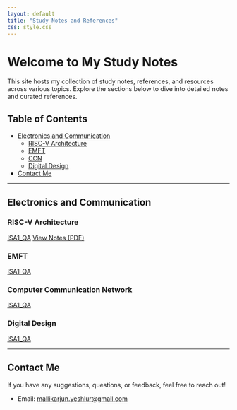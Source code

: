 ```yaml
---
layout: default
title: "Study Notes and References"
css: style.css
---
```


# Welcome to My Study Notes

This site hosts my collection of study notes, references, and resources across various topics. Explore the sections below to dive into detailed notes and curated references.

## Table of Contents

- [Electronics and Communication](#electronics-and-communication)
  - [RISC-V Architecture](notes/risc-v.md)
  - [EMFT](notes/emft.md)
  - [CCN](notes/ccn.md)
  - [Digital Design](notes/digital-design.md)
- [Contact Me](#contact-me)

---

## Electronics and Communication

### RISC-V Architecture
[ISA1_QA](note/download2.pdf)
<a href="note/download2.pdf" target="_blank" rel="noopener noreferrer">View Notes (PDF)</a>

### EMFT
[ISA1_QA](note/download1.pdf)

### Computer Communication Network
[ISA1_QA](note/download4.pdf)

### Digital Design
[ISA1_QA](note/download3.pdf)


---

## Contact Me

If you have any suggestions, questions, or feedback, feel free to reach out!

- Email: [mallikarjun.yeshlur@gmail.com](mailto:mallikarjun.yeshlur@gmail.com)
